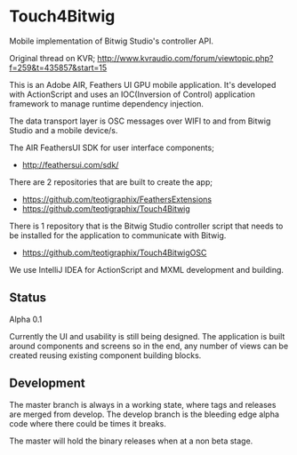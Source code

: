 # Touch4Bitwig
Mobile implementation of Bitwig Studio's controller API.

Original thread on KVR; http://www.kvraudio.com/forum/viewtopic.php?f=259&t=435857&start=15

This is an Adobe AIR, Feathers UI GPU mobile application. It's developed with ActionScript and
uses an IOC(Inversion of Control) application framework to manage runtime dependency injection.

The data transport layer is OSC messages over WIFI to and from Bitwig Studio and a mobile device/s.

The AIR FeathersUI SDK for user interface components;

* http://feathersui.com/sdk/

There are 2 repositories that are built to create the app;

* https://github.com/teotigraphix/FeathersExtensions
* https://github.com/teotigraphix/Touch4Bitwig

There is 1 repository that is the Bitwig Studio controller script that needs to be installed for the application
to communicate with Bitwig.

* https://github.com/teotigraphix/Touch4BitwigOSC

We use IntelliJ IDEA for ActionScript and MXML development and building.

## Status

Alpha 0.1

Currently the UI and usability is still being designed. The application is built around components
and screens so in the end, any number of views can be created reusing existing component
building blocks.

## Development

The master branch is always in a working state, where tags and releases are merged from develop.
The develop branch is the bleeding edge alpha code where there could be times it breaks.

The master will hold the binary releases when at a non beta stage.